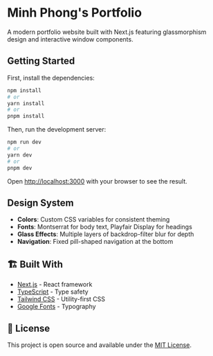 # Minh Phong's Portfolio

A modern portfolio website built with Next.js featuring glassmorphism design and interactive window components.

##  Getting Started

First, install the dependencies:

```bash
npm install
# or
yarn install
# or
pnpm install
```

Then, run the development server:

```bash
npm run dev
# or
yarn dev
# or
pnpm dev
```

Open [http://localhost:3000](http://localhost:3000) with your browser to see the result.

##  Design System

- **Colors**: Custom CSS variables for consistent theming
- **Fonts**: Montserrat for body text, Playfair Display for headings
- **Glass Effects**: Multiple layers of backdrop-filter blur for depth
- **Navigation**: Fixed pill-shaped navigation at the bottom

## 🏗️ Built With

- [Next.js](https://nextjs.org/) - React framework
- [TypeScript](https://www.typescriptlang.org/) - Type safety
- [Tailwind CSS](https://tailwindcss.com/) - Utility-first CSS
- [Google Fonts](https://fonts.google.com/) - Typography

## 📝 License

This project is open source and available under the [MIT License](LICENSE).
